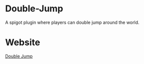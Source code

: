 # Double-Jump
A spigot plugin where players can double jump around the world.

# Website
<a href="www.panjaco.com/plugins/DoubleJump.html">Double Jump</a>
